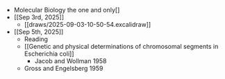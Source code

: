 - Molecular Biology the one and only[]
- [[Sep 3rd, 2025]]
	- [[draws/2025-09-03-10-50-54.excalidraw]]
- [[Sep 5th, 2025]]
	- Reading
	- [[Genetic and physical determinations of chromosomal segments in Escherichia coli]]
		- Jacob and Wollman 1958
	- Gross and Engelsberg 1959